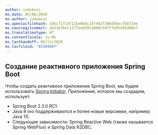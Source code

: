 ```yaml
---
author: judubois
ms.date: 05/06/2020
ms.author: judubois
ms.openlocfilehash: d36c71714711be08dc35f442f306d50ecf88726e
ms.sourcegitcommit: a631b36ec1277ee9397a860c597ffdd5495d88e7
ms.translationtype: HT
ms.contentlocale: ru-RU
ms.lasthandoff: 05/13/2020
ms.locfileid: "83369807"
---
```

## <a name="create-a-reactive-spring-boot-application"></a>Создание реактивного приложения Spring Boot

Чтобы создать реактивное приложение Spring Boot, мы будем использовать [Spring Initializr](https://start.spring.io/). Приложение, которое мы создадим, использует:

- Spring Boot 2.3.0 RC1.
- Java 8 (но поддерживаются и более новые версиями, например Java 11).
- Следующие зависимости: Spring Reactive Web (также называется Spring WebFlux) и Spring Data R2DBC.
